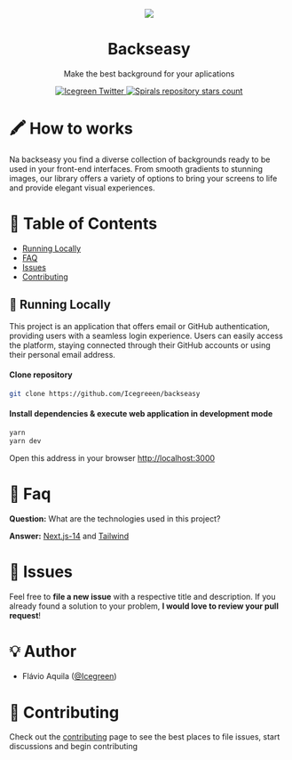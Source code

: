 <p align="center">
   <img src="https://github.com/Icegreeen/blog-graphQL/assets/56550632/90a972b9-5325-4066-91b8-5a1c704d8132" />
</p>

<h1 align="center">
    <a">Backseasy</a>
</h1>

<p align="center">
    Make the best background for your aplications
</p>

<p align="center">
    
   <a href="https://twitter.com/Icegreen__">
    <img src="https://img.shields.io/twitter/follow/Icegreen__?style=flat&label=Icegreen__&logo=twitter&color=0bf&logoColor=fff" alt="Icegreen Twitter" />
  </a>
  
   <a href="https://github.com/Icegreeen/backseasy">
    <img src="https://img.shields.io/github/stars/icegreeen/backseasy?label=Icegreeen%2Fbackseasy" alt="Spirals repository stars count" />
  </a>
</p>

# 🖍 How to works

Na backseasy you find a diverse collection of backgrounds ready to be used in your front-end interfaces. From smooth gradients to stunning images, our library offers a variety of options to bring your screens to life and provide elegant visual experiences.
                             
# :pushpin: Table of Contents

* [Running Locally](#construction_worker-running-locally)
* [FAQ](#postbox-faq)
* [Issues](#bug-issues)
* [Contributing](#tada-contributing)

## :construction_worker: Running Locally

This project is an application that offers email or GitHub authentication, providing users with a seamless login experience. Users can easily access the platform, staying connected through their GitHub accounts or using their personal email address.

#### Clone repository
```bash
git clone https://github.com/Icegreeen/backseasy
```
#### Install dependencies & execute web application in development mode
```bash
yarn
yarn dev
```
Open this address in your browser [http://localhost:3000](http://localhost:3000/)

# :postbox: Faq

**Question:** What are the technologies used in this project?

**Answer:** [Next.js-14](https://nextjs.org/) and [Tailwind](https://tailwindcss.com/)

# :bug: Issues

Feel free to **file a new issue** with a respective title and description. If you already found a solution to your problem, **I would love to review your pull request**!

# 💡 Author

- Flávio Aquila ([@Icegreen](https://twitter.com/Icegreen__))

# :tada: Contributing

Check out the [contributing](https://github.com/Icegreeen/backseasy/blob/master/CONTRIBUTING.MD) page to see the best places to file issues, start discussions and begin contributing

